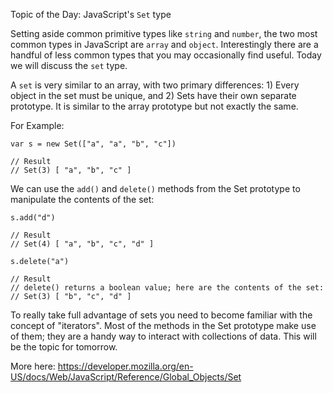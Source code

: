 Topic of the Day: JavaScript's `Set` type

Setting aside common primitive types like `string` and `number`, the two most common types in JavaScript are `array` and `object`. Interestingly there are a handful of less common types that you may occasionally find useful. Today we will discuss the `set` type.

A `set` is very similar to an array, with two primary differences: 1) Every object in the set must be unique, and 2) Sets have their own separate prototype. It is similar to the array prototype but not exactly the same.

For Example:

```
var s = new Set(["a", "a", "b", "c"])

// Result
// Set(3) [ "a", "b", "c" ]

```

We can use the `add()` and `delete()` methods from the Set prototype to manipulate the contents of the set:

```
s.add("d")

// Result
// Set(4) [ "a", "b", "c", "d" ]

s.delete("a")

// Result
// delete() returns a boolean value; here are the contents of the set:
// Set(3) [ "b", "c", "d" ]
```

To really take full advantage of sets you need to become familiar with the concept of "iterators". Most of the methods in the Set prototype make use of them; they are a handy way to interact with collections of data. This will be the topic for tomorrow.

More here:
https://developer.mozilla.org/en-US/docs/Web/JavaScript/Reference/Global_Objects/Set
